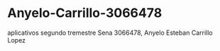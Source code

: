 # Anyelo-Carrillo-3066478
aplicativos segundo tremestre Sena 3066478, Anyelo Esteban Carrillo Lopez
